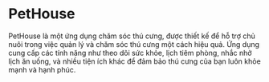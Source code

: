 # PetHouse

PetHouse là một ứng dụng chăm sóc thú cưng, được thiết kế để hỗ trợ chủ nuôi trong việc quản lý và chăm sóc thú cưng một cách hiệu quả. Ứng dụng cung cấp các tính năng như theo dõi sức khỏe, lịch tiêm phòng, nhắc nhở lịch ăn uống, và nhiều tiện ích khác để đảm bảo thú cưng của bạn luôn khỏe mạnh và hạnh phúc.
